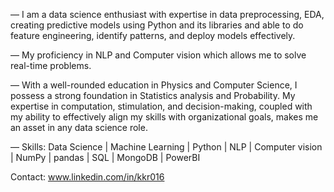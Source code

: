 — I am a data science enthusiast with expertise in data preprocessing, EDA, creating predictive models using Python and its libraries and able to do feature engineering, identify patterns, and deploy models effectively. 

— My proficiency in NLP and Computer vision which allows me to solve real-time problems.

— With a well-rounded education in Physics and Computer Science, I possess a strong foundation in Statistics analysis and Probability. My expertise in computation, stimulation, and decision-making, coupled with my ability to effectively align my skills with organizational goals, makes me an asset in any data science role.

— Skills: Data Science | Machine Learning | Python | NLP | Computer vision | NumPy | pandas | SQL | MongoDB | PowerBI

Contact: www.linkedin.com/in/kkr016
